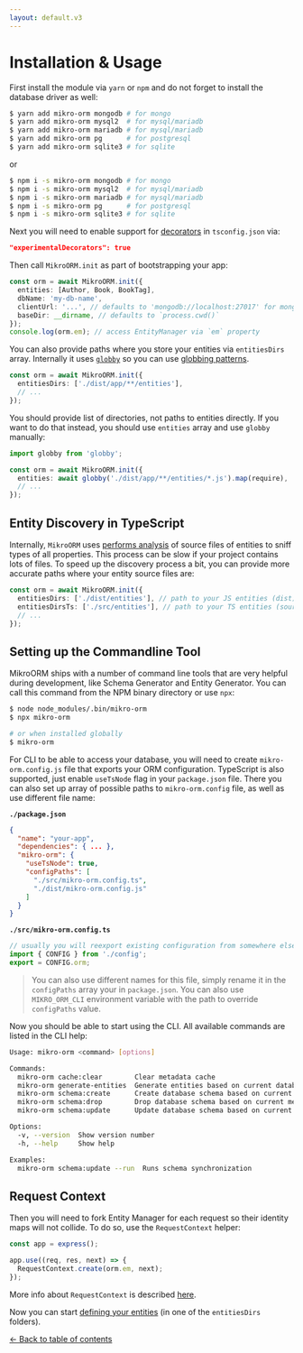 ```yaml
---
layout: default.v3
---
```


# Installation & Usage

First install the module via `yarn` or `npm` and do not forget to install the database driver as well:

```sh
$ yarn add mikro-orm mongodb # for mongo
$ yarn add mikro-orm mysql2  # for mysql/mariadb
$ yarn add mikro-orm mariadb # for mysql/mariadb
$ yarn add mikro-orm pg      # for postgresql
$ yarn add mikro-orm sqlite3 # for sqlite
```

or

```sh
$ npm i -s mikro-orm mongodb # for mongo
$ npm i -s mikro-orm mysql2  # for mysql/mariadb
$ npm i -s mikro-orm mariadb # for mysql/mariadb
$ npm i -s mikro-orm pg      # for postgresql
$ npm i -s mikro-orm sqlite3 # for sqlite
```

Next you will need to enable support for [decorators](https://www.typescriptlang.org/docs/handbook/decorators.html)
in `tsconfig.json` via:

```json
"experimentalDecorators": true
```

Then call `MikroORM.init` as part of bootstrapping your app:

```typescript
const orm = await MikroORM.init({
  entities: [Author, Book, BookTag],
  dbName: 'my-db-name',
  clientUrl: '...', // defaults to 'mongodb://localhost:27017' for mongodb driver
  baseDir: __dirname, // defaults to `process.cwd()`
});
console.log(orm.em); // access EntityManager via `em` property
```

You can also provide paths where you store your entities via `entitiesDirs` array. Internally
it uses [`globby`](https://github.com/sindresorhus/globby) so you can use 
[globbing patterns](https://github.com/sindresorhus/globby#globbing-patterns). 

```typescript
const orm = await MikroORM.init({
  entitiesDirs: ['./dist/app/**/entities'],
  // ...
});
```

You should provide list of directories, not paths to entities directly. If you want to do that
instead, you should use `entities` array and use `globby` manually:

```typescript
import globby from 'globby';

const orm = await MikroORM.init({
  entities: await globby('./dist/app/**/entities/*.js').map(require),
  // ...
});
```

## Entity Discovery in TypeScript

Internally, `MikroORM` uses [performs analysis](metadata-cache.md) of source files of entities 
to sniff types of all properties. This process can be slow if your project contains lots of 
files. To speed up the discovery process a bit, you can provide more accurate paths where your
entity source files are: 

```typescript
const orm = await MikroORM.init({
  entitiesDirs: ['./dist/entities'], // path to your JS entities (dist), relative to `baseDir`
  entitiesDirsTs: ['./src/entities'], // path to your TS entities (source), relative to `baseDir`
  // ...
});
```

## Setting up the Commandline Tool

MikroORM ships with a number of command line tools that are very helpful during development, 
like Schema Generator and Entity Generator. You can call this command from the NPM binary 
directory or use `npx`:

```sh
$ node node_modules/.bin/mikro-orm
$ npx mikro-orm

# or when installed globally
$ mikro-orm
```

For CLI to be able to access your database, you will need to create `mikro-orm.config.js` file that 
exports your ORM configuration. TypeScript is also supported, just enable `useTsNode` flag in your
`package.json` file. There you can also set up array of possible paths to `mikro-orm.config` file,
as well as use different file name:

**`./package.json`**

```json
{
  "name": "your-app",
  "dependencies": { ... },
  "mikro-orm": {
    "useTsNode": true,
    "configPaths": [
      "./src/mikro-orm.config.ts",
      "./dist/mikro-orm.config.js"
    ]
  }
}
```

**`./src/mikro-orm.config.ts`**

```typescript
// usually you will reexport existing configuration from somewhere else
import { CONFIG } from './config';
export = CONFIG.orm;
```

> You can also use different names for this file, simply rename it in the `configPaths` array
> your in `package.json`. You can also use `MIKRO_ORM_CLI` environment variable with the path
> to override `configPaths` value.

Now you should be able to start using the CLI. All available commands are listed in the CLI help:

```sh
Usage: mikro-orm <command> [options]

Commands:
  mikro-orm cache:clear        Clear metadata cache
  mikro-orm generate-entities  Generate entities based on current database schema
  mikro-orm schema:create      Create database schema based on current metadata
  mikro-orm schema:drop        Drop database schema based on current metadata
  mikro-orm schema:update      Update database schema based on current metadata

Options:
  -v, --version  Show version number                                   [boolean]
  -h, --help     Show help                                             [boolean]

Examples:
  mikro-orm schema:update --run  Runs schema synchronization
```

## Request Context

Then you will need to fork Entity Manager for each request so their identity maps will not 
collide. To do so, use the `RequestContext` helper:

```typescript
const app = express();

app.use((req, res, next) => {
  RequestContext.create(orm.em, next);
});
```

More info about `RequestContext` is described [here](identity-map.md#request-context).

Now you can start [defining your entities](defining-entities.md) (in one of the `entitiesDirs` folders).

[&larr; Back to table of contents](index.md#table-of-contents)
